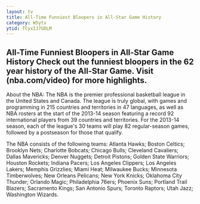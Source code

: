 ```yaml
--- 
layout: tv 
title: All-Time Funniest Bloopers in All-Star Game History 
category: W5ytv 
ytid: TCyxIJ7GDLM 
---
```


 ## All-Time Funniest Bloopers in All-Star Game History Check out the funniest bloopers in the 62 year history of the All-Star Game. Visit (nba.com/video) for more highlights.

About the NBA: 
The NBA is the premier professional basketball league in the United States and Canada. The league is truly global, with games and programming in 215 countries and territories in 47 languages, as well as NBA rosters at the start of the 2013-14 season featuring a record 92 international players from 39 countries and territories. For the 2013-14 season, each of the league's 30 teams will play 82 regular-season games, followed by a postseason for those that qualify. 

The NBA consists of the following teams: Atlanta Hawks; Boston Celtics; Brooklyn Nets; Charlotte Bobcats; Chicago Bulls; Cleveland Cavaliers; Dallas Mavericks; Denver Nuggets; Detroit Pistons; Golden State Warriors; Houston Rockets; Indiana Pacers; Los Angeles Clippers; Los Angeles Lakers; Memphis Grizzlies; Miami Heat; Milwaukee Bucks; Minnesota Timberwolves; New Orleans Pelicans; New York Knicks; Oklahoma City Thunder; Orlando Magic; Philadelphia 76ers; Phoenix Suns; Portland Trail Blazers; Sacramento Kings; San Antonio Spurs; Toronto Raptors; Utah Jazz; Washington Wizards. 

